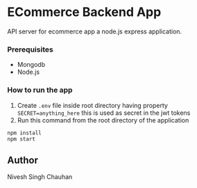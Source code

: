 # ECommerce Backend App

API server for ecommerce app a node.js express application.

### Prerequisites

- Mongodb
- Node.js

### How to run the app

1. Create `.env` file inside root directory having property `SECRET=anything_here` this is used as secret in the jwt tokens
2. Run this command from the root directory of the application 
```
npm install
npm start
```

## Author
Nivesh Singh Chauhan